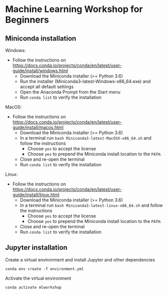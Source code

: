 # Machine Learning Workshop for Beginners

## Miniconda installation

Windows:
* Follow the instructions on https://docs.conda.io/projects/conda/en/latest/user-guide/install/windows.html
    * Download the Miniconda installer (>= Python 3.6)
    * Run the installer (Miniconda3-latest-Windows-x86_64.exe) and accept all default settings
    * Open the Anaconda Prompt from the Start menu
    * Run `conda list` to verify the installation

MacOS:
* Follow the instructions on https://docs.conda.io/projects/conda/en/latest/user-guide/install/macos.html
    * Download the Miniconda installer (>= Python 3.6)
    * In a terminal run `bash Miniconda3-latest-MacOSX-x86_64.sh` and follow the instructions
        * Choose `yes` to accept the license
        * Choose `yes` to prepend the Miniconda install location to the `PATH`.
    * Close and re-open the terminal
    * Run `conda list` to verify the installation

Linux:
* Follow the instructions on https://docs.conda.io/projects/conda/en/latest/user-guide/install/linux.html
    * Download the Miniconda installer (>= Python 3.6)
    * In a terminal run `bash Miniconda3-latest-linux-x86_64.sh` and follow the instructions
        * Choose `yes` to accept the license
        * Choose `yes` to prepend the Miniconda install location to the `PATH`.
    * Close and re-open the terminal
    * Run `conda list` to verify the installation

## Jupyter installation

Create a virtual environment and install Jupyter and other dependencies

    conda env create -f environment.yml

Activate the virtual environment

    conda activate mlworkshop



    

